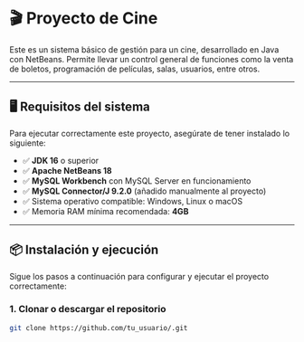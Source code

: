 # 🎬 Proyecto de Cine

Este es un sistema básico de gestión para un cine, desarrollado en Java con NetBeans. Permite llevar un control general de funciones como la venta de boletos, programación de películas, salas, usuarios, entre otros.

---

## 🖥️ Requisitos del sistema

Para ejecutar correctamente este proyecto, asegúrate de tener instalado lo siguiente:

- ✅ **JDK 16** o superior  
- ✅ **Apache NetBeans 18**  
- ✅ **MySQL Workbench** con MySQL Server en funcionamiento  
- ✅ **MySQL Connector/J 9.2.0** (añadido manualmente al proyecto)  
- ✅ Sistema operativo compatible: Windows, Linux o macOS  
- ✅ Memoria RAM mínima recomendada: **4GB**

---

## 📦 Instalación y ejecución

Sigue los pasos a continuación para configurar y ejecutar el proyecto correctamente:

### 1. Clonar o descargar el repositorio

```bash
git clone https://github.com/tu_usuario/.git
